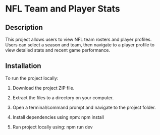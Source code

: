 # NFL Team and Player Stats

## Description
This project allows users to view NFL team rosters and player profiles. Users can select a season and team, then navigate to a player profile to view detailed stats and recent game performance.

## Installation
To run the project locally:

1. Download the project ZIP file.

2. Extract the files to a directory on your computer.

3. Open a terminal/command prompt and navigate to the project folder.

4. Install dependencies using npm:
    npm install

5. Run project locally using:
    npm run dev